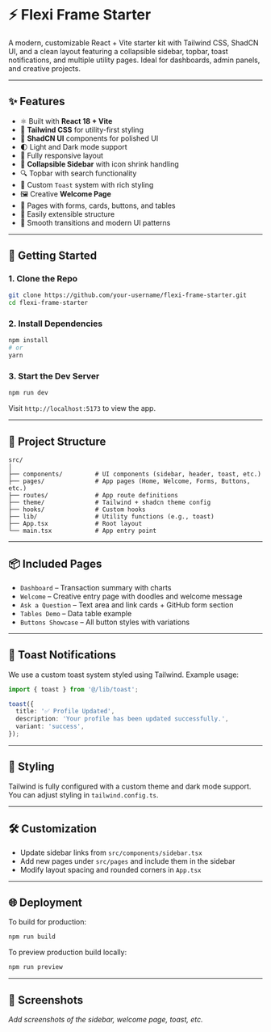 # ⚡ Flexi Frame Starter

A modern, customizable React + Vite starter kit with Tailwind CSS, ShadCN UI, and a clean layout featuring a collapsible sidebar, topbar, toast notifications, and multiple utility pages. Ideal for dashboards, admin panels, and creative projects.

---

## ✨ Features

- ⚛️ Built with **React 18 + Vite**
- 💅 **Tailwind CSS** for utility-first styling
- 🎨 **ShadCN UI** components for polished UI
- 🌓 Light and Dark mode support
- 🧭 Fully responsive layout
- 🧱 **Collapsible Sidebar** with icon shrink handling
- 🔍 Topbar with search functionality
- 🧁 Custom `Toast` system with rich styling
- 🖼️ Creative **Welcome Page**
- 📄 Pages with forms, cards, buttons, and tables
- 🔧 Easily extensible structure
- 🎉 Smooth transitions and modern UI patterns

---

## 🚀 Getting Started

### 1. Clone the Repo

```bash
git clone https://github.com/your-username/flexi-frame-starter.git
cd flexi-frame-starter
```

### 2. Install Dependencies

```bash
npm install
# or
yarn
```

### 3. Start the Dev Server

```bash
npm run dev
```

Visit `http://localhost:5173` to view the app.

---

## 🧭 Project Structure

```
src/
│
├── components/         # UI components (sidebar, header, toast, etc.)
├── pages/              # App pages (Home, Welcome, Forms, Buttons, etc.)
├── routes/             # App route definitions
├── theme/              # Tailwind + shadcn theme config
├── hooks/              # Custom hooks
├── lib/                # Utility functions (e.g., toast)
├── App.tsx             # Root layout
└── main.tsx            # App entry point
```

---

## 📦 Included Pages

- `Dashboard` – Transaction summary with charts
- `Welcome` – Creative entry page with doodles and welcome message
- `Ask a Question` – Text area and link cards + GitHub form section
- `Tables Demo` – Data table example
- `Buttons Showcase` – All button styles with variations

---

## 🔔 Toast Notifications

We use a custom toast system styled using Tailwind. Example usage:

```ts
import { toast } from '@/lib/toast';

toast({
  title: '✅ Profile Updated',
  description: 'Your profile has been updated successfully.',
  variant: 'success',
});
```

---

## 🌈 Styling

Tailwind is fully configured with a custom theme and dark mode support. You can adjust styling in `tailwind.config.ts`.

---

## 🛠️ Customization

- Update sidebar links from `src/components/sidebar.tsx`
- Add new pages under `src/pages` and include them in the sidebar
- Modify layout spacing and rounded corners in `App.tsx`

---

## 🌐 Deployment

To build for production:

```bash
npm run build
```

To preview production build locally:

```bash
npm run preview
```

---

## 📸 Screenshots

_Add screenshots of the sidebar, welcome page, toast, etc._
